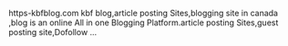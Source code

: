  https-kbfblog.com
kbf blog,article posting Sites,blogging site in canada ,blog is an online All in one Blogging Platform.article posting Sites,guest posting site,Dofollow ...
